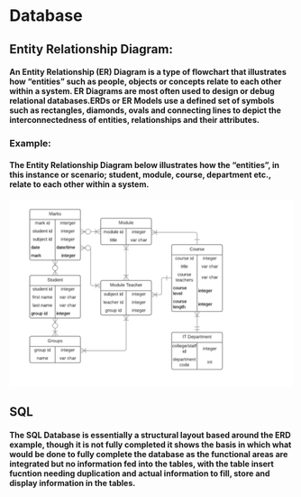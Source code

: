 # Database

## Entity Relationship Diagram:
#### An Entity Relationship (ER) Diagram is a type of flowchart that illustrates how “entities” such as people, objects or concepts relate to each other within a system. ER Diagrams are most often used to design or debug relational databases.ERDs or ER Models use a defined set of symbols such as rectangles, diamonds, ovals and connecting lines to depict the interconnectedness of entities, relationships and their attributes.

### Example: 
#### The Entity Relationship Diagram below illustrates how the “entities”, in this instance or scenario; student, module, course, department etc., relate to each other within a system.
![ERD](https://github.com/kap14275819/Database/blob/master/Entity%20Relationship%20Diagram.png)

## SQL
#### The SQL Database is essentially a structural layout based around the ERD example, though it is not fully completed it shows the basis in which what would be done to fully complete the database as the functional areas are integrated but no information fed into the tables, with the table insert fucntion needing duplication and actual information to fill, store and display information in the tables.
